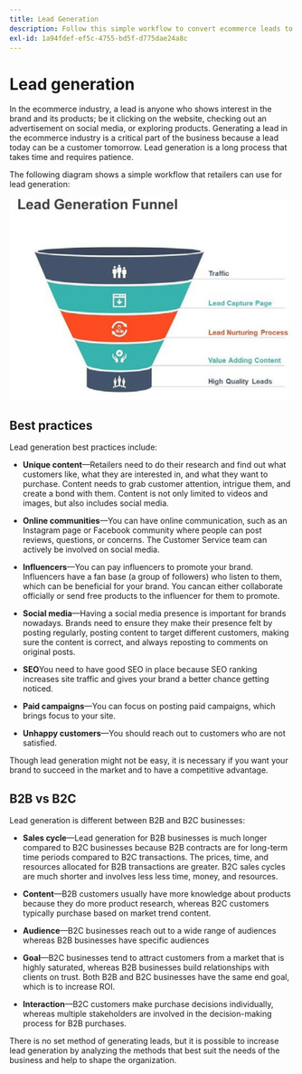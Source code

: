 ```yaml
---
title: Lead Generation
description: Follow this simple workflow to convert ecommerce leads to transacting customers.
exl-id: 1a94fdef-ef5c-4755-bd5f-d775dae24a8c
---
```

# Lead generation

In the ecommerce industry, a lead is anyone who shows interest in the brand and its products; be it clicking on the website, checking out an advertisement on social media, or exploring products. Generating a lead in the ecommerce industry is a critical part of the business because a lead today can be a customer tomorrow. Lead generation is a long process that takes time and requires patience.

The following diagram shows a simple workflow that retailers can use for lead generation:

![Lead generation funnel diagram](../../assets/playbooks/lead-generation-funnel.png)

## Best practices

Lead generation best practices include:

- **Unique content**—Retailers need to do their research and find out what customers like, what they are interested in, and what they want to purchase. Content needs to grab customer attention, intrigue them, and create a bond with them. Content is not only limited to videos and images, but also includes social media.

- **Online communities**—You can have online communication, such as an Instagram page or Facebook community where people can post reviews, questions, or concerns. The Customer Service team can actively be involved on social media.

- **Influencers**—You can pay influencers to promote your brand. Influencers have a fan base (a group of followers) who listen to them, which can be beneficial for your brand. You cancan either collaborate officially or send free products to the influencer for them to promote.

- **Social media**—Having a social media presence is important for brands nowadays. Brands need to ensure they make their presence felt by posting regularly, posting content to target different customers, making sure the content is correct, and always reposting to comments on original posts.

- **SEO**You need to have good SEO in place because SEO ranking increases site traffic and gives your brand a better chance getting noticed.

- **Paid campaigns**—You can focus on posting paid campaigns, which brings focus to your site.

- **Unhappy customers**—You should reach out to customers who are not satisfied.

Though lead generation might not be easy, it is necessary if you want your brand to succeed in the market and to have a competitive advantage.

## B2B vs B2C

Lead generation is different between B2B and B2C businesses:

- **Sales cycle**—Lead generation for B2B businesses is much longer compared to B2C businesses because B2B contracts are for long-term time periods compared to B2C transactions. The prices, time, and resources allocated for B2B transactions are greater. B2C sales cycles are much shorter and involves less less time, money, and resources.

- **Content**—B2B customers usually have more knowledge about products because they do more product research, whereas B2C customers typically purchase based on market trend content.

- **Audience**—B2C businesses reach out to a wide range of audiences whereas B2B businesses have specific audiences

- **Goal**—B2C businesses tend to attract customers from a market that is highly saturated, whereas B2B businesses build relationships with clients on trust. Both B2B and B2C businesses have the same end goal, which is to increase ROI.

- **Interaction**—B2C customers make purchase decisions individually, whereas multiple stakeholders are involved in the decision-making process for B2B purchases.

There is no set method of generating leads, but it is possible to increase lead generation by analyzing the methods that best suit the needs of the business and help to shape the organization.
